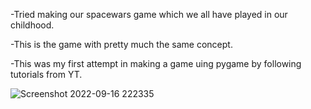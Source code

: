 -Tried making our spacewars game which we all have played in our childhood.




-This is the game with pretty much the same concept.



-This was my first attempt in making a game uing pygame by following tutorials from YT. 

![Screenshot 2022-09-16 222335](https://user-images.githubusercontent.com/107745719/190690684-328e1e01-5291-4a39-a9eb-e00e5c5f7645.png)
